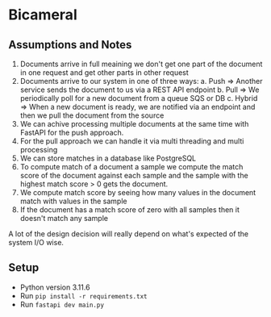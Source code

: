 # Bicameral

## Assumptions and Notes
1. Documents arrive in full meaining we don't get one part of the document in one request and get other parts in other request
2. Documents arrive to our system in one of three ways:
	a. Push => Another service sends the document to us via a REST API endpoint
    b. Pull => We periodically poll for a new document from a queue SQS or DB
	c. Hybrid => When a new document is ready, we are notified via an endpoint and then we pull the document from the source
3. We can achive processing multiple documents at the same time with FastAPI for the push approach. 
4. For the pull approach we can handle it via multi threading and multi processing
5. We can store matches in a database like PostgreSQL
6. To compute match of a document a sample we compute the match score of the document against each sample and the sample with the highest match score > 0 gets the document.
7. We compute match score by seeing how many values in the document match with values in the sample
8. If the document has a match score of zero with all samples then it doesn't match any sample

A lot of the design decision will really depend on what's expected of the system I/O wise.

## Setup
- Python version 3.11.6
- Run `pip install -r requirements.txt`
- Run `fastapi dev main.py`

